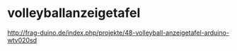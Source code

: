 volleyballanzeigetafel
======================

http://frag-duino.de/index.php/projekte/48-volleyball-anzeigetafel-arduino-wtv020sd
